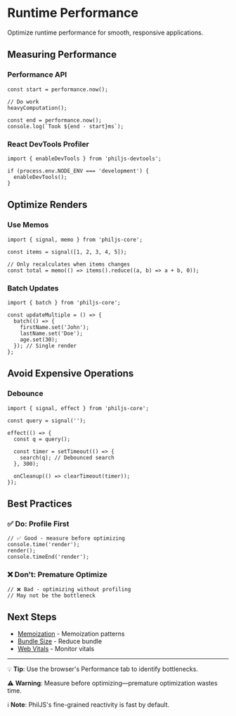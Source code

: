 # Runtime Performance

Optimize runtime performance for smooth, responsive applications.

## Measuring Performance

### Performance API

```tsx
const start = performance.now();

// Do work
heavyComputation();

const end = performance.now();
console.log(`Took ${end - start}ms`);
```

### React DevTools Profiler

```tsx
import { enableDevTools } from 'philjs-devtools';

if (process.env.NODE_ENV === 'development') {
  enableDevTools();
}
```

## Optimize Renders

### Use Memos

```tsx
import { signal, memo } from 'philjs-core';

const items = signal([1, 2, 3, 4, 5]);

// Only recalculates when items changes
const total = memo(() => items().reduce((a, b) => a + b, 0));
```

### Batch Updates

```tsx
import { batch } from 'philjs-core';

const updateMultiple = () => {
  batch(() => {
    firstName.set('John');
    lastName.set('Doe');
    age.set(30);
  }); // Single render
};
```

## Avoid Expensive Operations

### Debounce

```tsx
import { signal, effect } from 'philjs-core';

const query = signal('');

effect(() => {
  const q = query();

  const timer = setTimeout(() => {
    search(q); // Debounced search
  }, 300);

  onCleanup(() => clearTimeout(timer));
});
```

## Best Practices

### ✅ Do: Profile First

```tsx
// ✅ Good - measure before optimizing
console.time('render');
render();
console.timeEnd('render');
```

### ❌ Don't: Premature Optimize

```tsx
// ❌ Bad - optimizing without profiling
// May not be the bottleneck
```

## Next Steps

- [Memoization](/docs/performance/memoization.md) - Memoization patterns
- [Bundle Size](/docs/performance/bundle-size.md) - Reduce bundle
- [Web Vitals](/docs/performance/web-vitals.md) - Monitor vitals

---

💡 **Tip**: Use the browser's Performance tab to identify bottlenecks.

⚠️ **Warning**: Measure before optimizing—premature optimization wastes time.

ℹ️ **Note**: PhilJS's fine-grained reactivity is fast by default.
